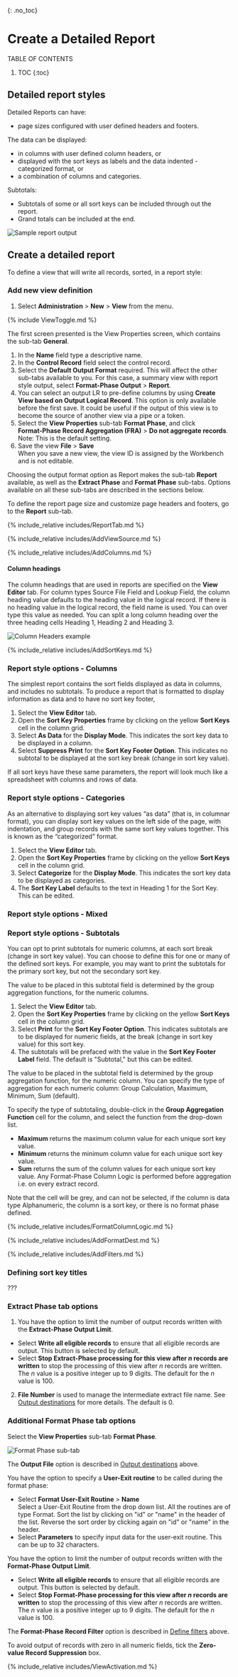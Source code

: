 {: .no_toc}
# Create a Detailed Report

TABLE OF CONTENTS 
1. TOC
{:toc}  

## Detailed report styles

Detailed Reports can have: 
- page sizes configured with user defined headers and footers.  

The data can be displayed:
- in columns with user defined column headers, or 
- displayed with the sort keys as labels and the data indented - categorized format, or
- a combination of columns and categories.  

Subtotals:  
- Subtotals of some or all sort keys can be included through out the report.
- Grand totals can be included at the end.

![Sample report output](../../images/DetailReportTypes.png)

## Create a detailed report

To define a view that will write all records, sorted, in a report style: 

### Add new view definition

1. Select **Administration** > **New** > **View** from the menu.  

{% include ViewToggle.md %}

The first screen presented is the View Properties screen, which contains the sub-tab **General**.

1. In the **Name** field  type a descriptive name.
2. In the **Control Record** field select the control record.
3. Select the **Default Output Format** required. This will affect the other sub-tabs available to you. For this case, a summary view with report style output, select **Format-Phase Output** > **Report**.
4. You can select an output LR to pre-define columns by using **Create View based on Output Logical Record**.  This option is only available before the first save. It could be useful if the output of this view is to become the source of another view via a pipe or a token.  
5. Select the **View Properties** sub-tab **Format Phase**, and click   
**Format-Phase Record Aggregation (FRA)** > **Do not aggregate records**.  
Note: This is the default setting.  
6. Save the view **File** > **Save**  
When you save a new view, the view ID is assigned by the Workbench and is not editable.

Choosing the output format option as Report makes the sub-tab **Report** available, as well as the **Extract Phase** and **Format Phase** sub-tabs. Options available on all these sub-tabs are described in the sections below.

To define the report page size and customize page headers and footers, go to the **Report** sub-tab.

<!-- Report tab description -->
{% include_relative includes/ReportTab.md %}  

<!-- View Source specification description -->
{% include_relative includes/AddViewSource.md %} 

<!-- COLUMN specification description -->
{% include_relative includes/AddColumns.md %}  

#### Column headings

The column headings that are used in reports are specified on the **View Editor** tab. For column types Source File Field and Lookup Field, the column heading value defaults to the heading value in the logical record. If there is no heading value in the logical record, the field name is used. You can over type this value as needed. You can split a long column heading over the three heading cells Heading 1, Heading 2 and Heading 3.  

![Column Headers example](../../images/CreateReportColHdrs.png)

<!-- Sort key specification description -->
{% include_relative includes/AddSortKeys.md %}  

### Report style options - Columns 

The simplest report contains the sort fields displayed as data in columns, and includes no subtotals. To produce a report that is formatted to display information as data and to have no sort key footer, 

1. Select the **View Editor** tab. 
2. Open the **Sort Key Properties** frame by clicking on the yellow **Sort Keys** cell in the column grid.
3.  Select **As Data** for the **Display Mode**. This indicates the sort key data to be displayed in a column.
4.  Select **Suppress Print** for the **Sort Key Footer Option**. This indicates no subtotal to be displayed at the sort key break (change in sort key value).  

If all sort keys have these same parameters, the report will look much like a spreadsheet with columns and rows of data.

### Report style options - Categories

As an alternative to displaying sort key values “as data” (that is, in columnar format), you can display sort key values on the left side of the page, with indentation, and group records with the same sort key values together. This is known as the “categorized” format.

1. Select the **View Editor** tab. 
2. Open the **Sort Key Properties** frame by clicking on the yellow **Sort Keys** cell in the column grid.
3.  Select **Categorize** for the **Display Mode**. This indicates the sort key data to be displayed as categories.
4.  The **Sort Key Label** defaults to the text in Heading 1 for the Sort Key. This can be edited.

### Report style options - Mixed

### Report style options - Subtotals

You can opt to print subtotals for numeric columns, at each sort break (change in sort key value). You can choose to define this for one or many of the defined sort keys. For example, you may want to print the subtotals for the primary sort key, but not the secondary sort key.  

The value to be placed in this subtotal field is determined by the group aggregation functions, for the numeric columns. 

1. Select the **View Editor** tab. 
2. Open the **Sort Key Properties** frame by clicking on the yellow **Sort Keys** cell in the column grid.
3. Select **Print** for the **Sort Key Footer Option**. This indicates subtotals are to be displayed for numeric fields, at the break (change in sort key value) for this sort key.
4. The subtotals will be prefaced with the value in the **Sort Key Footer Label** field. The default is "Subtotal," but this can be edited.

The value to be placed in the subtotal field is determined by the group aggregation function, for the numeric column.  You can specify the type of aggregation for each numeric column: Group Calculation, Maximum, Minimum, Sum (default).

To specify the type of subtotaling, double-click in the **Group Aggregation Function** cell for the column, and select the function from the drop-down list.

- **Maximum** returns the maximum column value for each unique sort key value.  
- **Minimum** returns the minimum column value for each unique sort key value.  
- **Sum** returns the sum of the column values for each unique sort key value. Any Format-Phase Column Logic is performed before aggregation i.e. on every extract record.  

Note that the cell will be grey, and can not be selected, if the column is data type Alphanumeric, the column is a sort key, or there is no format phase defined.


<!-- Format-Phase column logic description -->
{% include_relative includes/FormatColumnLogic.md %}  

<!-- Output destinations description -->
{% include_relative includes/AddFormatDest.md %}  

<!-- Define filters links -->
{% include_relative includes/AddFilters.md %}  


### Defining sort key titles
???


### Extract Phase tab options

1) You have the option to limit the number of output records written with the **Extract-Phase Output Limit**.  
- Select **Write all eligible records** to ensure that all eligible records are output. This button is selected by default.  
- Select **Stop Extract-Phase processing for this view after *n* records are written** to stop the processing of this view after *n* records are written. The *n* value is a positive integer up to 9 digits. The default for the *n* value is 100.

2) **File Number** is used to manage the intermediate extract file name. See [Output destinations](#Output-destinations) for more details. The default is 0.

### Additional Format Phase tab options

Select the **View Properties** sub-tab **Format Phase**.  

![Format Phase sub-tab](../../images/CreateViewFormatTab2.png)  

The **Output File** option is described in [Output destinations](#Output-destinations) above.

You have the option to specify a **User-Exit routine** to be called during the format phase:
- Select **Format User-Exit Routine** > **Name**  
Select a User-Exit Routine from the drop down list. All the routines
are of type Format. Sort the list by clicking on "id" or "name" in the header of the list. Reverse the sort order by clicking again on "id" or "name" in the header. 
- Select **Parameters** to specify input data for the user-exit routine. This can be up to 32 characters.

You have the option to limit the number of output records written with the **Format-Phase Output Limit**.
- Select **Write all eligible records** to ensure that all eligible records are output. This button is selected by default.  
- Select **Stop Format-Phase processing for this view after *n* records are written** to stop the processing of this view after *n* records are written. The *n* value is a positive integer up to 9 digits. The default for the *n* value is 100.

The **Format-Phase Record Filter** option is described in [Define filters](#Define-filters) above.

To avoid output of records with zero in all numeric fields, tick the **Zero-value Record Suppression** box.

<!-- Activate view description -->
{% include_relative includes/ViewActivation.md %}  
